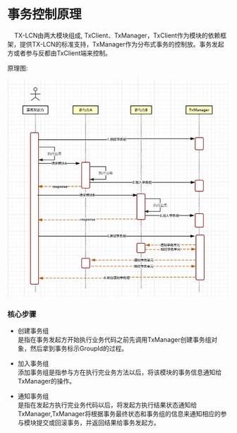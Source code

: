 # 事务控制原理

&nbsp;&nbsp;&nbsp;&nbsp;TX-LCN由两大模块组成, TxClient、TxManager，TxClient作为模块的依赖框架，提供TX-LCN的标准支持，TxManager作为分布式事务的控制放。事务发起方或者参与反都由TxClient端来控制。

原理图:

![](../../../img/docs/yuanli.png)

### 核心步骤

* 创建事务组  
是指在事务发起方开始执行业务代码之前先调用TxManager创建事务组对象，然后拿到事务标示GroupId的过程。

* 加入事务组  
添加事务组是指参与方在执行完业务方法以后，将该模块的事务信息通知给TxManager的操作。

* 通知事务组  
是指在发起方执行完业务代码以后，将发起方执行结果状态通知给TxManager,TxManager将根据事务最终状态和事务组的信息来通知相应的参与模块提交或回滚事务，并返回结果给事务发起方。






